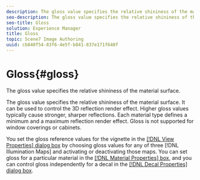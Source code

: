 ```yaml
---
description: The gloss value specifies the relative shininess of the material surface.
seo-description: The gloss value specifies the relative shininess of the material surface.
seo-title: Gloss
solution: Experience Manager
title: Gloss
topic: Scene7 Image Authoring
uuid: cb840f54-83f6-4e5f-b841-837e171f640f
---
```


# Gloss{#gloss}

The gloss value specifies the relative shininess of the material surface.

The gloss value specifies the relative shininess of the material surface. It can be used to control the 3D reflection render effect. Higher gloss values typically cause stronger, sharper reflections. Each material type defines a minimum and a maximum reflection render effect. Gloss is not supported for window coverings or cabinets.

You set the gloss reference values for the vignette in the [ [!DNL View Properties] dialog box](../c-vat-obj-pg/c-vat-abt-obj-prop/c-vat-view-prop.md#concept-8a396f7b144c46c4806c8ed26619eed1) by choosing gloss values for any of three [!DNL Illumination Maps] and activating or deactivating those maps. You can set gloss for a particular material in the [ [!DNL Material Properties] box](../c-vat-rend-pg/c-vat-work-text/c-vat-text-mat-prop/c-vat-text-mat-prop.md#concept-56e919cfd48748169dc2f011aa95c5fd), and you can control gloss independently for a decal in the [ [!DNL Decal Properties] dialog box](../c-vat-rend-pg/c-vat-rend-obj/c-vat-decals/t-vat-decal-prop.md#task-287527f44dbe405285fb2f55af65107b). 
